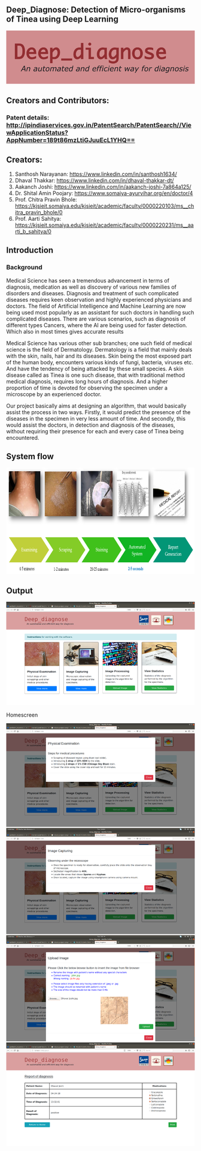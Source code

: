 ## Deep_Diagnose: Detection of Micro-organisms of Tinea using Deep Learning

![Logo](https://github.com/santhosh96/deep_diagnose/blob/master/logo.png "Logo")

## Creators and Contributors:

### Patent details: http://ipindiaservices.gov.in/PatentSearch/PatentSearch//ViewApplicationStatus?AppNumber=189t86mzLtiGJuuEcL1YHQ==

## Creators:

1. Santhosh Narayanan: https://www.linkedin.com/in/santhosh1634/
2. Dhaval Thakkar: https://www.linkedin.com/in/dhaval-thakkar-dt/
3. Aakanch Joshi: https://www.linkedin.com/in/aakanch-joshi-7a864a125/
4. Dr. Shital Amin Poojary: https://www.somaiya-ayurvihar.org/en/doctor/4
5. Prof. Chitra Pravin Bhole: https://kjsieit.somaiya.edu/kjsieit/academic/faculty/0000220103/ms__chitra_pravin_bhole/0
6. Prof. Aarti Sahitya: https://kjsieit.somaiya.edu/kjsieit/academic/faculty/0000220231/ms__aarti_b_sahitya/0

## Introduction

### Background

Medical Science has seen a tremendous advancement in terms of diagnosis, medication as well as discovery of various new families of disorders and diseases. Diagnosis and treatment of such complicated diseases requires keen observation and highly experienced physicians and doctors. The field of Artificial Intelligence and Machine Learning are now being used most popularly as an assistant for such doctors in handling such complicated diseases. There are various scenarios, such as diagnosis of different types Cancers, where the AI are being used for faster detection. Which also in most times gives accurate results  

Medical Science has various other sub branches; one such field of medical science is the field of Dermatology. Dermatology is a field that mainly deals with the skin, nails, hair and its diseases. Skin being the most exposed part of the human body, encounters various kinds of fungi, bacteria, viruses etc. And have the tendency of being attacked by these small species. A skin disease called as Tinea is one such disease, that with traditional method medical diagnosis, requires long hours of diagnosis. And a higher proportion of time is devoted for observing the specimen under a microscope by an experienced doctor.

Our project basically aims at designing an algorithm, that would basically assist the process in two ways. Firstly, it would predict the presence of the diseases in the specimen in very less amount of time. And secondly, this would assist the doctors, in detection and diagnosis of the diseases, without requiring their presence for each and every case of Tinea being encountered.

## System flow

![System Flow](https://github.com/santhosh96/deep_diagnose/blob/master/static/Images/Flow.png "SystemFlow")

## Output
<p align="center">
	<img src="https://github.com/santhosh96/deep_diagnose/blob/master/static/Images/Homescreen.png">
	<p>Homescreen</p>
	<img src="https://github.com/santhosh96/deep_diagnose/blob/master/static/Images/Physical.png">
	<img src="https://github.com/santhosh96/deep_diagnose/blob/master/static/Images/ImgCapture.png">
	<img src="https://github.com/santhosh96/deep_diagnose/blob/master/static/Images/ImgUpload.png">
	<img src="https://github.com/santhosh96/deep_diagnose/blob/master/static/Images/Report.png">
</p>
